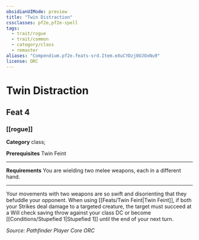 ```yaml
---
obsidianUIMode: preview
title: "Twin Distraction"
cssclasses: pf2e,pf2e-spell
tags:
  - trait/rogue
  - trait/common
  - category/class
  - remaster
aliases: "Compendium.pf2e.feats-srd.Item.eXuCYDzj0UJOxNu9"
license: ORC
---
```

# Twin Distraction
## Feat 4
### [[rogue]]

**Category** class; 



**Prerequisites** Twin Feint
* * *
**Requirements** You are wielding two melee weapons, each in a different hand.

* * *

Your movements with two weapons are so swift and disorienting that they befuddle your opponent. When using [[Feats/Twin Feint|Twin Feint]], if both your Strikes deal damage to a targeted creature, the target must succeed at a Will check saving throw against your class DC or become [[Conditions/Stupefied 1|Stupefied 1]] until the end of your next turn.

*Source: Pathfinder Player Core*
*ORC*